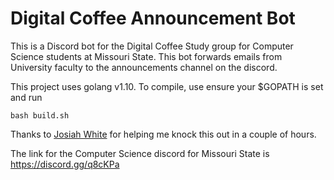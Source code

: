 # Digital Coffee Announcement Bot

This is a Discord bot for the Digital Coffee Study group for Computer Science students at Missouri State. This bot forwards emails from University faculty to the announcements channel on the discord.

This project uses golang v1.10. To compile, use ensure your $GOPATH is set and run
```
bash build.sh 
```

Thanks to [Josiah White](https://github.com/josiah2009) for helping me knock this out in a couple of hours. 

The link for the Computer Science discord for Missouri State is https://discord.gg/q8cKPa
